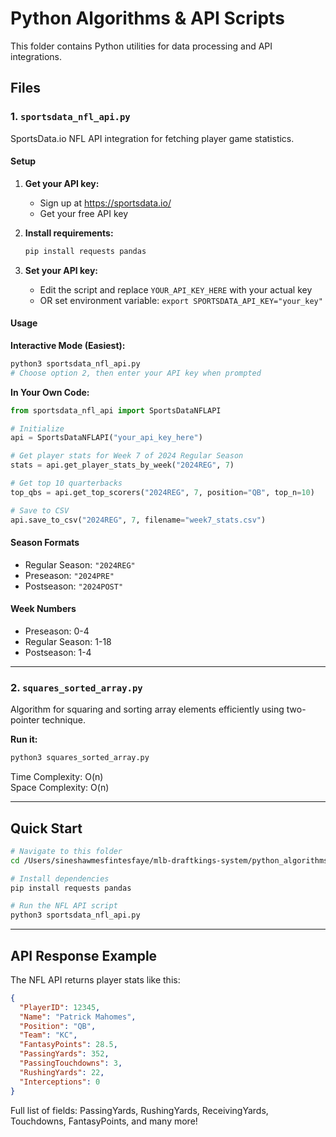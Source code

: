 # Python Algorithms & API Scripts

This folder contains Python utilities for data processing and API integrations.

## Files

### 1. `sportsdata_nfl_api.py`
SportsData.io NFL API integration for fetching player game statistics.

#### Setup

1. **Get your API key:**
   - Sign up at https://sportsdata.io/
   - Get your free API key

2. **Install requirements:**
   ```bash
   pip install requests pandas
   ```

3. **Set your API key:**
   - Edit the script and replace `YOUR_API_KEY_HERE` with your actual key
   - OR set environment variable: `export SPORTSDATA_API_KEY="your_key"`

#### Usage

**Interactive Mode (Easiest):**
```bash
python3 sportsdata_nfl_api.py
# Choose option 2, then enter your API key when prompted
```

**In Your Own Code:**
```python
from sportsdata_nfl_api import SportsDataNFLAPI

# Initialize
api = SportsDataNFLAPI("your_api_key_here")

# Get player stats for Week 7 of 2024 Regular Season
stats = api.get_player_stats_by_week("2024REG", 7)

# Get top 10 quarterbacks
top_qbs = api.get_top_scorers("2024REG", 7, position="QB", top_n=10)

# Save to CSV
api.save_to_csv("2024REG", 7, filename="week7_stats.csv")
```

#### Season Formats
- Regular Season: `"2024REG"`
- Preseason: `"2024PRE"`
- Postseason: `"2024POST"`

#### Week Numbers
- Preseason: 0-4
- Regular Season: 1-18
- Postseason: 1-4

---

### 2. `squares_sorted_array.py`
Algorithm for squaring and sorting array elements efficiently using two-pointer technique.

**Run it:**
```bash
python3 squares_sorted_array.py
```

Time Complexity: O(n)  
Space Complexity: O(n)

---

## Quick Start

```bash
# Navigate to this folder
cd /Users/sineshawmesfintesfaye/mlb-draftkings-system/python_algorithms

# Install dependencies
pip install requests pandas

# Run the NFL API script
python3 sportsdata_nfl_api.py
```

---

## API Response Example

The NFL API returns player stats like this:
```json
{
  "PlayerID": 12345,
  "Name": "Patrick Mahomes",
  "Position": "QB",
  "Team": "KC",
  "FantasyPoints": 28.5,
  "PassingYards": 352,
  "PassingTouchdowns": 3,
  "RushingYards": 22,
  "Interceptions": 0
}
```

Full list of fields: PassingYards, RushingYards, ReceivingYards, Touchdowns, FantasyPoints, and many more!


